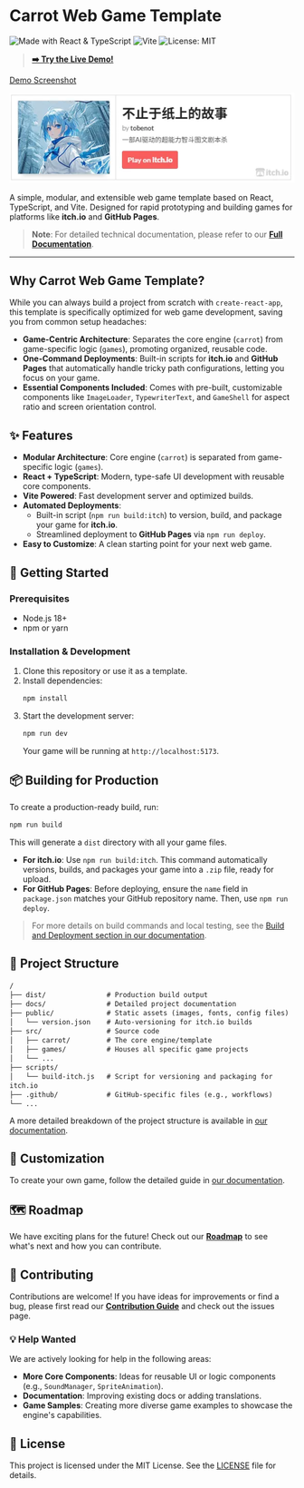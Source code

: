 # Carrot Web Game Template

![Made with React & TypeScript](https://img.shields.io/badge/Made%20with-React%20%26%20TypeScript-blue.svg?style=for-the-badge&logo=typescript)
![Vite](https://img.shields.io/badge/Vite-B73BFE?style=for-the-badge&logo=vite&logoColor=white)
![License: MIT](https://img.shields.io/badge/License-MIT-yellow.svg?style=for-the-badge)

> **[➡️ Try the Live Demo!](https://tobenot.top/Basic-Web-Game/)**

[Demo Screenshot](./docs/assets/screenshot.webp)

[![Play Beyond Books on Itch.io](./docs/assets/bb_screenshot.webp)](https://tobenot.itch.io/beyond-books)

A simple, modular, and extensible web game template based on React, TypeScript, and Vite. Designed for rapid prototyping and building games for platforms like **itch.io** and **GitHub Pages**.

> **Note**: For detailed technical documentation, please refer to our **[Full Documentation](./docs/README.md)**.

---

## Why Carrot Web Game Template?

While you can always build a project from scratch with `create-react-app`, this template is specifically optimized for web game development, saving you from common setup headaches:

-   **Game-Centric Architecture**: Separates the core engine (`carrot`) from game-specific logic (`games`), promoting organized, reusable code.
-   **One-Command Deployments**: Built-in scripts for **itch.io** and **GitHub Pages** that automatically handle tricky path configurations, letting you focus on your game.
-   **Essential Components Included**: Comes with pre-built, customizable components like `ImageLoader`, `TypewriterText`, and `GameShell` for aspect ratio and screen orientation control.

## ✨ Features

-   **Modular Architecture**: Core engine (`carrot`) is separated from game-specific logic (`games`).
-   **React + TypeScript**: Modern, type-safe UI development with reusable core components.
-   **Vite Powered**: Fast development server and optimized builds.
-   **Automated Deployments**:
    -   Built-in script (`npm run build:itch`) to version, build, and package your game for **itch.io**.
    -   Streamlined deployment to **GitHub Pages** via `npm run deploy`.
-   **Easy to Customize**: A clean starting point for your next web game.

## 🚀 Getting Started

### Prerequisites

-   Node.js 18+
-   npm or yarn

### Installation & Development

1.  Clone this repository or use it as a template.
2.  Install dependencies:
    ```bash
    npm install
    ```
3.  Start the development server:
    ```bash
    npm run dev
    ```
    Your game will be running at `http://localhost:5173`.

## 📦 Building for Production

To create a production-ready build, run:
```bash
npm run build
```
This will generate a `dist` directory with all your game files.

-   **For itch.io**: Use `npm run build:itch`. This command automatically versions, builds, and packages your game into a `.zip` file, ready for upload.
-   **For GitHub Pages**: Before deploying, ensure the `name` field in `package.json` matches your GitHub repository name. Then, use `npm run deploy`.

> For more details on build commands and local testing, see the [Build and Deployment section in our documentation](./docs/05-build-and-deploy.md).

## 📂 Project Structure

```
/
├── dist/               # Production build output
├── docs/               # Detailed project documentation
├── public/             # Static assets (images, fonts, config files)
│   └── version.json    # Auto-versioning for itch.io builds
├── src/                # Source code
│   ├── carrot/         # The core engine/template
│   ├── games/          # Houses all specific game projects
│   └── ...
├── scripts/
│   └── build-itch.js   # Script for versioning and packaging for itch.io
├── .github/            # GitHub-specific files (e.g., workflows)
└── ...
```

A more detailed breakdown of the project structure is available in [our documentation](./docs/02-project-structure.md).

## 🎨 Customization

To create your own game, follow the detailed guide in [our documentation](./docs/04-creation-and-extension.md).

## 🗺️ Roadmap

We have exciting plans for the future! Check out our **[Roadmap](./docs/ROADMAP.md)** to see what's next and how you can contribute.

## 🤝 Contributing

Contributions are welcome! If you have ideas for improvements or find a bug, please first read our **[Contribution Guide](./docs/06-contributing.md)** and check out the issues page.

### 💡 Help Wanted

We are actively looking for help in the following areas:
-   **More Core Components**: Ideas for reusable UI or logic components (e.g., `SoundManager`, `SpriteAnimation`).
-   **Documentation**: Improving existing docs or adding translations.
-   **Game Samples**: Creating more diverse game examples to showcase the engine's capabilities.

## 📄 License

This project is licensed under the MIT License. See the [LICENSE](LICENSE) file for details.
